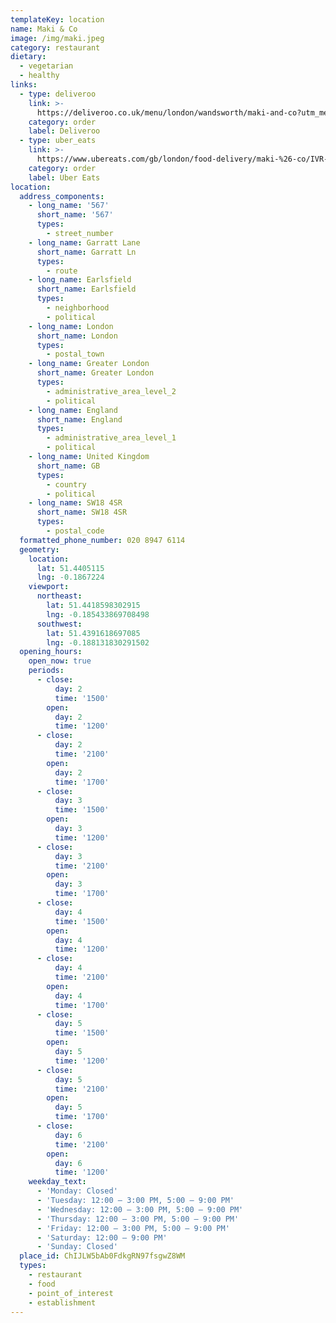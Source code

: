 ```yaml
---
templateKey: location
name: Maki & Co
image: /img/maki.jpeg
category: restaurant
dietary:
  - vegetarian
  - healthy
links:
  - type: deliveroo
    link: >-
      https://deliveroo.co.uk/menu/london/wandsworth/maki-and-co?utm_medium=affiliate&utm_source=google_maps_link
    category: order
    label: Deliveroo
  - type: uber_eats
    link: >-
      https://www.ubereats.com/gb/london/food-delivery/maki-%26-co/IVR-mIg4T-WHiU_fdP5eFA
    category: order
    label: Uber Eats
location:
  address_components:
    - long_name: '567'
      short_name: '567'
      types:
        - street_number
    - long_name: Garratt Lane
      short_name: Garratt Ln
      types:
        - route
    - long_name: Earlsfield
      short_name: Earlsfield
      types:
        - neighborhood
        - political
    - long_name: London
      short_name: London
      types:
        - postal_town
    - long_name: Greater London
      short_name: Greater London
      types:
        - administrative_area_level_2
        - political
    - long_name: England
      short_name: England
      types:
        - administrative_area_level_1
        - political
    - long_name: United Kingdom
      short_name: GB
      types:
        - country
        - political
    - long_name: SW18 4SR
      short_name: SW18 4SR
      types:
        - postal_code
  formatted_phone_number: 020 8947 6114
  geometry:
    location:
      lat: 51.4405115
      lng: -0.1867224
    viewport:
      northeast:
        lat: 51.4418598302915
        lng: -0.185433869708498
      southwest:
        lat: 51.4391618697085
        lng: -0.188131830291502
  opening_hours:
    open_now: true
    periods:
      - close:
          day: 2
          time: '1500'
        open:
          day: 2
          time: '1200'
      - close:
          day: 2
          time: '2100'
        open:
          day: 2
          time: '1700'
      - close:
          day: 3
          time: '1500'
        open:
          day: 3
          time: '1200'
      - close:
          day: 3
          time: '2100'
        open:
          day: 3
          time: '1700'
      - close:
          day: 4
          time: '1500'
        open:
          day: 4
          time: '1200'
      - close:
          day: 4
          time: '2100'
        open:
          day: 4
          time: '1700'
      - close:
          day: 5
          time: '1500'
        open:
          day: 5
          time: '1200'
      - close:
          day: 5
          time: '2100'
        open:
          day: 5
          time: '1700'
      - close:
          day: 6
          time: '2100'
        open:
          day: 6
          time: '1200'
    weekday_text:
      - 'Monday: Closed'
      - 'Tuesday: 12:00 – 3:00 PM, 5:00 – 9:00 PM'
      - 'Wednesday: 12:00 – 3:00 PM, 5:00 – 9:00 PM'
      - 'Thursday: 12:00 – 3:00 PM, 5:00 – 9:00 PM'
      - 'Friday: 12:00 – 3:00 PM, 5:00 – 9:00 PM'
      - 'Saturday: 12:00 – 9:00 PM'
      - 'Sunday: Closed'
  place_id: ChIJLW5bAb0FdkgRN97fsgwZ8WM
  types:
    - restaurant
    - food
    - point_of_interest
    - establishment
---
```

